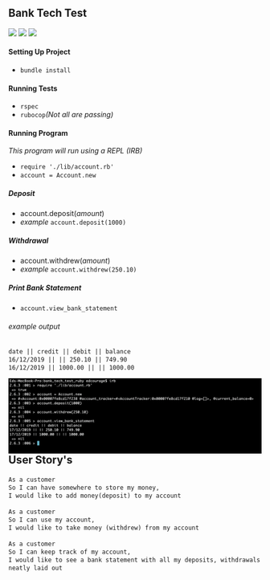 ## Bank Tech Test
<img src="https://img.shields.io/static/v1?label=Ruby Version&message=2.6.3&color=success">
<img src="https://img.shields.io/static/v1?label=Coverage&message=100%&color=success">
<img src="https://img.shields.io/static/v1?label=Tests&message=Passing&color=success">

#### Setting Up Project
 - `bundle install`
 
#### Running Tests
	
 - `rspec`
 - `rubocop`_(Not all are passing)_
	
#### Running Program

_This program will run using a REPL (IRB)_

 - `require './lib/account.rb'`
 - `account = Account.new`

 ##### Deposit
 - account.deposit(_amount_)
 - _example_ `account.deposit(1000)`

  ##### Withdrawal
 - account.withdrew(_amount_)
 - _example_ `account.withdrew(250.10)`

 ##### Print Bank Statement
 - `account.view_bank_statement`
 ###### example output

 ```
 date || credit || debit || balance
16/12/2019 || || 250.10 || 749.90
16/12/2019 || 1000.00 || || 1000.00
```
<img src="images/IRB-example-screen-shot.png"
     alt="IRB-example-screen-shot"
     style="float: left; margin-right: 10px;" />
     
 ## User Story's

 ```
 As a customer
 So I can have somewhere to store my money,
 I would like to add money(deposit) to my account

 As a customer
 So I can use my account,
 I would like to take money (withdrew) from my account

 As a customer
 So I can keep track of my account,
 I would like to see a bank statement with all my deposits, withdrawals neatly laid out
 ```
